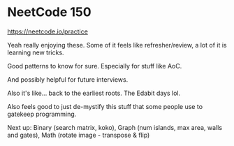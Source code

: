 # NeetCode 150

https://neetcode.io/practice

Yeah really enjoying these. Some of it feels like refresher/review, a lot of it is learning new tricks.

Good patterns to know for sure. Especially for stuff like AoC.

And possibly helpful for future interviews.

Also it's like... back to the earliest roots. The Edabit days lol.

Also feels good to just de-mystify this stuff that some people use to gatekeep programming.

Next up: Binary (search matrix, koko), Graph (num islands, max area, walls and gates), Math (rotate image - transpose & flip)

